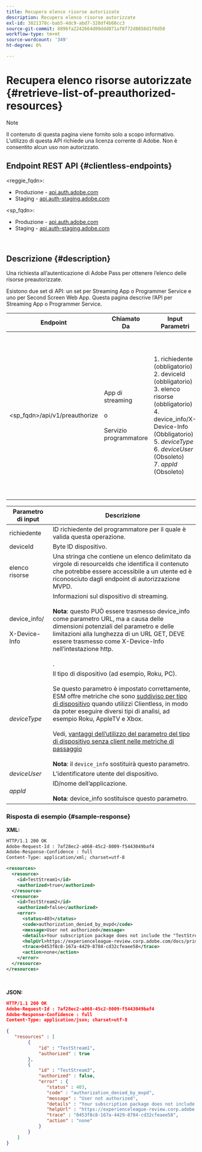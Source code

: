 ```yaml
---
title: Recupera elenco risorse autorizzate
description: Recupera elenco risorse autorizzate
exl-id: 3821378c-bab5-4dc9-abd7-328df4b60cc3
source-git-commit: 8896fa2242664d09ddd871af8f72d8858d1f0d50
workflow-type: tm+mt
source-wordcount: '349'
ht-degree: 0%

---
```


# Recupera elenco risorse autorizzate {#retrieve-list-of-preauthorized-resources}

>[!NOTE]
>
>Il contenuto di questa pagina viene fornito solo a scopo informativo. L’utilizzo di questa API richiede una licenza corrente di Adobe. Non è consentito alcun uso non autorizzato.

## Endpoint REST API {#clientless-endpoints}

&lt;reggie_fqdn>:

* Produzione - [api.auth.adobe.com](http://api.auth.adobe.com/)
* Staging - [api.auth-staging.adobe.com](http://api.auth-staging.adobe.com/)

&lt;sp_fqdn>:

* Produzione - [api.auth.adobe.com](http://api.auth.adobe.com/)
* Staging - [api.auth-staging.adobe.com](http://api.auth-staging.adobe.com/)

</br>

## Descrizione {#description}

Una richiesta all’autenticazione di Adobe Pass per ottenere l’elenco delle risorse preautorizzate.

Esistono due set di API: un set per Streaming App o Programmer Service e uno per Second Screen Web App. Questa pagina descrive l’API per Streaming App o Programmer Service.


| Endpoint | Chiamato  </br>Da | Input   </br>Parametri | HTTP  </br>Metodo | Risposta | HTTP  </br>Risposta |
| --- | --- | --- | --- | --- | --- |
| &lt;sp_fqdn>/api/v1/preauthorize | App di streaming</br></br>o</br></br>Servizio programmatore | 1. richiedente (obbligatorio)</br>2.  deviceId (obbligatorio)</br>3.  elenco risorse (obbligatorio)</br>4.  device_info/X-Device-Info (Obbligatorio)</br>5.  _deviceType_</br> 6.  _deviceUser_ (Obsoleto)</br>7.  _appId_ (Obsoleto) | GET | XML o JSON contenente singole decisioni di pre-autorizzazione o dettagli sull’errore. Vedi gli esempi di seguito. | 200 - Operazione completata</br></br>400 - Richiesta non valida</br></br>401 - Non autorizzato</br></br>405 - Metodo non consentito  </br></br>412 - Precondizione non riuscita</br></br>500 - Errore interno del server |


| Parametro di input | Descrizione |
| --- | --- |
| richiedente | ID richiedente del programmatore per il quale è valida questa operazione. |
| deviceId | Byte ID dispositivo. |
| elenco risorse | Una stringa che contiene un elenco delimitato da virgole di resourceIds che identifica il contenuto che potrebbe essere accessibile a un utente ed è riconosciuto dagli endpoint di autorizzazione MVPD. |
| device_info/</br></br>X-Device-Info | Informazioni sul dispositivo di streaming.</br></br>**Nota**: questo PUÒ essere trasmesso device_info come parametro URL, ma a causa delle dimensioni potenziali del parametro e delle limitazioni alla lunghezza di un URL GET, DEVE essere trasmesso come X-Device-Info nell’intestazione http. </br></br><!--See the full details in [Passing Device and Connection Information](http://tve.helpdocsonline.com/passing-device-information)-->. |
| _deviceType_ | Il tipo di dispositivo (ad esempio, Roku, PC).</br></br>Se questo parametro è impostato correttamente, ESM offre metriche che sono [suddiviso per tipo di dispositivo](/help/authentication/entitlement-service-monitoring-overview.md#clientless_device_type) quando utilizzi Clientless, in modo da poter eseguire diversi tipi di analisi, ad esempio Roku, AppleTV e Xbox.</br></br>Vedi, [vantaggi dell’utilizzo del parametro del tipo di dispositivo senza client nelle metriche di passaggio ](/help/authentication/benefits-of-using-the-clientless-devicetype-parameter-in-pass-metrics.md)</br></br>**Nota**: il `device_info` sostituirà questo parametro. |
| _deviceUser_ | L’identificatore utente del dispositivo. |
| _appId_ | ID/nome dell’applicazione. </br></br>**Nota**: device_info sostituisce questo parametro. |



### Risposta di esempio {#sample-response}



**XML:**

```XML
HTTP/1.1 200 OK
Adobe-Request-Id : 7af28ec2-a068-45c2-8009-f5443049baf4
Adobe-Response-Confidence : full
Content-Type: application/xml; charset=utf-8

<resources>
  <resource>
    <id>TestStream1</id>
    <authorized>true</authorized>
  </resource>
  <resource>
    <id>TestStream2</id>
    <authorized>false</authorized>
    <error>
      <status>403</status>
      <code>authorization_denied_by_mvpd</code>
      <message>User not authorized</message>
      <details>Your subscription package does not include the "TestStream3" channel.</details>
      <helpUrl>https://experienceleague-review.corp.adobe.com/docs/primetime/authentication/auth-features/error-reportn/enhanced-error-codes.html#error-codes</helpUrl>
      <trace>0453f8c8-167a-4429-8784-cd32cfeaee58</trace>
      <action>none</action>
    </error>
  </resource>
</resources>
```

</br>

**JSON:**

```JSON
HTTP/1.1 200 OK
Adobe-Request-Id : 7af28ec2-a068-45c2-8009-f5443049baf4
Adobe-Response-Confidence : full
Content-Type: application/json; charset=utf-8
 
{
   "resources" : [
        {
            "id" : "TestStream1",
            "authorized" : true
        },
        {
            "id" : "TestStream3",
            "authorized" : false,
            "error" : {
               "status" : 403,
               "code" : "authorization_denied_by_mvpd",
               "message" : "User not authorized",
               "details" : "Your subscription package does not include the "TestStream3" channel.",
               "helpUrl" : "https://experienceleague-review.corp.adobe.com/docs/primetime/authentication/auth-features/error-reportn/enhanced-error-codes.html#error-codes",
               "trace" : "0453f8c8-167a-4429-8784-cd32cfeaee58",
               "action" : "none"
            }
        } 
    ]
}
```
